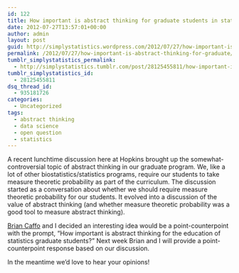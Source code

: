 ```yaml
---
id: 122
title: How important is abstract thinking for graduate students in statistics?
date: 2012-07-27T13:57:01+00:00
author: admin
layout: post
guid: http://simplystatistics.wordpress.com/2012/07/27/how-important-is-abstract-thinking-for-graduate
permalink: /2012/07/27/how-important-is-abstract-thinking-for-graduate/
tumblr_simplystatistics_permalink:
  - http://simplystatistics.tumblr.com/post/28125455811/how-important-is-abstract-thinking-for-graduate
tumblr_simplystatistics_id:
  - 28125455811
dsq_thread_id:
  - 935181726
categories:
  - Uncategorized
tags:
  - abstract thinking
  - data science
  - open question
  - statistics
---
```

A recent lunchtime discussion here at Hopkins brought up the somewhat-controversial topic of abstract thinking in our graduate program. We, like a lot of other biostatistics/statistics programs, require our students to take measure theoretic probability as part of the curriculum. The discussion started as a conversation about whether we should require measure theoretic probability for our students. It evolved into a discussion of the value of abstract thinking (and whether measure theoretic probability was a good tool to measure abstract thinking).

<a href="http://www.bcaffo.com/" target="_blank">Brian Caffo</a> and I decided an interesting idea would be a point-counterpoint with the prompt, &#8220;How important is abstract thinking for the education of statistics graduate students?&#8221; Next week Brian and I will provide a point-counterpoint response based on our discussion.

In the meantime we&#8217;d love to hear your opinions!